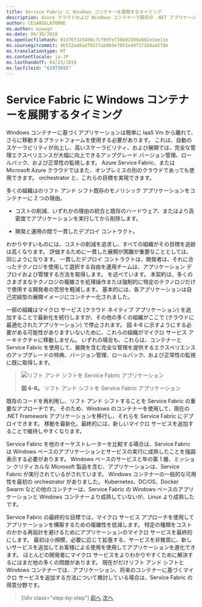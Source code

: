 ```yaml
---
title: Service Fabric に Windows コンテナーを展開するタイミング
description: Azure クラウドおよび Windows コンテナーで既存の .NET アプリケーションを近代化 |Service Fabric に Windows コンテナーを展開するタイミング
author: CESARDELATORRE
ms.author: wiwagn
ms.date: 04/30/2018
ms.openlocfilehash: 01d76f325480c7cf09fef36b02589a602e3ee11e
ms.sourcegitcommit: 9b552addadfb57fab0b9e7852ed4f1f1b8a42f8e
ms.translationtype: HT
ms.contentlocale: ja-JP
ms.lasthandoff: 04/23/2019
ms.locfileid: "61973655"
---
```

# <a name="when-to-deploy-windows-containers-to-service-fabric"></a>Service Fabric に Windows コンテナーを展開するタイミング

Windows コンテナーに基づくアプリケーションは簡単に IaaS Vm から離れて、さらに移動するプラットフォームを使用する必要があります。 これは、自動のスケーラビリティが向上し、高いスケーラビリティ、および展開では、完全な管理エクスペリエンスが大幅に向上できるアップグレード バージョン管理、ロールバック、および正常性の監視します。 Azure Service Fabric、または Microsoft Azure クラウドではまた、オンプレミスの別のクラウドであっても使用できます。 orchestrator と、これらの目標を実現できます。

多くの組織はのリフト アンド シフト既存のモノリシック アプリケーションをコンテナーに 2 つの理由。

- コストの削減、いずれかの理由の統合と既存のハードウェア、またはより高密度でアプリケーションを実行してから削除します。

- 開発と運用の間で一貫したデプロイ コントラクト。

わかりやすいものには、コストの削減を追求し、すべての組織がその目標を追跡は高くなります。 評価するために一貫した展開が困難が重要なこととしては、同じようになります。 一貫したデプロイ コントラクトは、開発者は、それに合ったテクノロジを使用して選択する自由を運用チームは、アプリケーション デプロイおよび管理する方法を取得します。 を述べています。 本契約は、多くのさまざまなテクノロジの複雑さを処理操作または強制的に特定のテクノロジだけで使用する開発者の苦労を軽減します。 基本的には、各アプリケーションは自己完結型の展開イメージにコンテナー化されました。

一部の組織はマイクロ サービス (クラウド ネイティブ アプリケーション) を追加することで最新化を続行しますが、その他の多くの組織がここで (クラウドに最適化されたアプリケーション) で停止されます。 図 4-8 に示すようにする必要がある可能性がありますいないために、これらの組織がマイクロ サービス アーキテクチャに移動しません。 いずれの場合も、これらは、コンテナーと Service Fabric を使用して、展開を含む完全な管理を提供するエクスペリエンスのアップグレードの特典、バージョン管理、ロールバック、および正常性の監視に既に取得します。

> ![リフト アンド シフトを Service Fabric アプリケーション](./media/image8.png)
>
> **図 4-8。** リフト アンド シフトを Service Fabric アプリケーション

既存のコードを再利用し、リフト アンド シフトすることを Service Fabric の重要なアプローチです。 そのため、Windows のコンテナーを使用して、現在の .NET Framework アプリケーションを移行し、それらを Service Fabric にデプロイできます。 移動を最新化、最終的には、新しいマイクロ サービスを追加することで維持しやすくなります。

Service Fabric を他のオーケストレーターを比較する場合は、Service Fabric は Windows ベースのアプリケーションとサービスの実行に成熟したことを強調表示する必要があります。 Windows ベースのサービスと年の第 1 層、ミッション クリティカルな Microsoft 製品を含む、アプリケーションは、Service Fabric が実行されているがされています。 Windows コンテナーの一般的な可用性を最初の orchestrator がありました。 Kubernetes、DC/OS、Docker Swarm などの他のコンテナーは、Service Fabric の Windows ベースのアプリケーションと Windows コンテナーより成熟していないが、Linux より成熟したです。

Service Fabric の最終的な目標では、マイクロ サービス アプローチを使用してアプリケーションを構築するための複雑性を低減します。 特定の種類をコストのかかる再設計を避けるためにアプリケーションのマイクロ サービスを最終的にします。 最初は小規模、必要に応じて拡張する、サービスを非推奨に、新しいサービスを追加してお客様による使用を使用してアプリケーションを進化できます。 ほとんどの開発者にマイクロ サービスをよりわかりやすくために解決するにはまだ他の多くの問題があります。 現在がだけリフト アンド シフトと Windows コンテナーでは、アプリケーション、将来のコンテナーに基づくマイクロ サービスを追加する方法について検討している場合は、Service Fabric の得意分野です。

>[!div class="step-by-step"]
>[前へ](when-to-deploy-windows-containers-to-azure-vms-iaas-cloud.md)
>[次へ](when-to-deploy-windows-containers-to-azure-container-service-kubernetes.md)